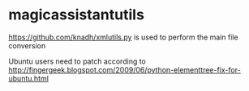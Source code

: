 magicassistantutils
===================
https://github.com/knadh/xmlutils.py is used to perform the main file conversion

Ubuntu users need to patch according to http://fingergeek.blogspot.com/2009/06/python-elementtree-fix-for-ubuntu.html
